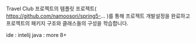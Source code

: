 
 Travel Club 프로젝트의 템플릿 프로젝트( https://github.com/namoosori/spring5-... )를 통해 프로젝트 개발설정을 완료하고 프로젝트의 패키지 구조와 클래스들의 구성을 학습합니다.

 ide : intelij
 java : more 8+
 
